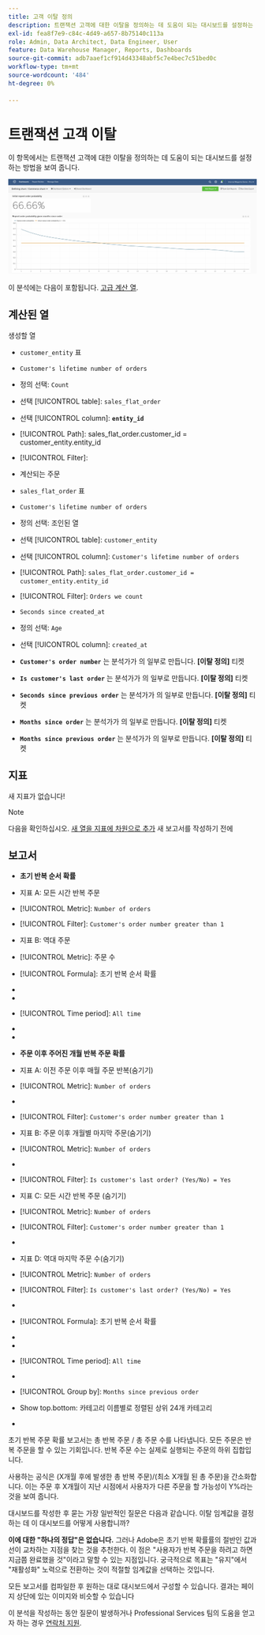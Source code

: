 ```yaml
---
title: 고객 이탈 정의
description: 트랜잭션 고객에 대한 이탈을 정의하는 데 도움이 되는 대시보드를 설정하는 방법에 대해 알아봅니다.
exl-id: fea8f7e9-c84c-4d49-a657-8b75140c113a
role: Admin, Data Architect, Data Engineer, User
feature: Data Warehouse Manager, Reports, Dashboards
source-git-commit: adb7aaef1cf914d43348abf5c7e4bec7c51bed0c
workflow-type: tm+mt
source-wordcount: '484'
ht-degree: 0%

---
```


# 트랜잭션 고객 이탈

이 항목에서는 트랜잭션 고객에 대한 이탈을 정의하는 데 도움이 되는 대시보드를 설정하는 방법을 보여 줍니다.

![](../../assets/churn-deashboard.png)

이 분석에는 다음이 포함됩니다. [고급 계산 열](../data-warehouse-mgr/adv-calc-columns.md).

## 계산된 열

생성할 열

* `customer_entity` 표
* `Customer's lifetime number of orders`
* 정의 선택: `Count`
* 선택 [!UICONTROL table]: `sales_flat_order`
* 선택 [!UICONTROL column]: **`entity_id`**
* [!UICONTROL Path]: sales_flat_order.customer_id = customer_entity.entity_id
* [!UICONTROL Filter]:
* 계산되는 주문

* `sales_flat_order` 표
* `Customer's lifetime number of orders`
* 정의 선택: 조인된 열
* 선택 [!UICONTROL table]: `customer_entity`
* 선택 [!UICONTROL column]: `Customer's lifetime number of orders`
* [!UICONTROL Path]: `sales_flat_order.customer_id = customer_entity.entity_id`
* [!UICONTROL Filter]: `Orders we count`

* `Seconds since created_at`
* 정의 선택: `Age`
* 선택 [!UICONTROL column]: `created_at`

* **`Customer's order number`** 는 분석가가 의 일부로 만듭니다. **[이탈 정의]** 티켓
* **`Is customer's last order`** 는 분석가가 의 일부로 만듭니다. **[이탈 정의]** 티켓
* **`Seconds since previous order`** 는 분석가가 의 일부로 만듭니다. **[이탈 정의]** 티켓
* **`Months since order`** 는 분석가가 의 일부로 만듭니다. **[이탈 정의]** 티켓
* **`Months since previous order`** 는 분석가가 의 일부로 만듭니다. **[이탈 정의]** 티켓

## 지표

새 지표가 없습니다!

>[!NOTE]
>
>다음을 확인하십시오. [새 열을 지표에 차원으로 추가](../data-warehouse-mgr/manage-data-dimensions-metrics.md) 새 보고서를 작성하기 전에

## 보고서

* **초기 반복 순서 확률**
* 지표 A: 모든 시간 반복 주문
* [!UICONTROL Metric]: `Number of orders`
* [!UICONTROL Filter]: `Customer's order number greater than 1`

* 지표 B: 역대 주문
* [!UICONTROL Metric]: 주문 수

* [!UICONTROL Formula]: 초기 반복 순서 확률
* 
  [!UICONTROL 공식]: `A/B`
* 
  [!UICONTROL Format]: `Percent`

* [!UICONTROL Time period]: `All time`
* 
  [!UICONTROL Interval]: `None`
* 
  [!UICONTROL Chart type]: `Scalar`

* **주문 이후 주어진 개월 반복 주문 확률**
* 지표 A: 이전 주문 이후 매월 주문 반복(숨기기)
* [!UICONTROL Metric]: `Number of orders`
* 
  [!UICONTROL Perspective]: `Cumulative`
* [!UICONTROL Filter]: `Customer's order number greater than 1`

* 지표 B: 주문 이후 개월별 마지막 주문(숨기기)
* [!UICONTROL Metric]: `Number of orders`
* 
  [!UICONTROL Perspective]: `Cumulative`
* [!UICONTROL Filter]: `Is customer's last order? (Yes/No) = Yes`

* 지표 C: 모든 시간 반복 주문 (숨기기)
* [!UICONTROL Metric]: `Number of orders`
* [!UICONTROL Filter]: `Customer's order number greater than 1`

* 
  [!UICONTROL 그룹 기준]: `Independent`

* 지표 D: 역대 마지막 주문 수(숨기기)
* [!UICONTROL Metric]: `Number of orders`
* [!UICONTROL Filter]: `Is customer's last order? (Yes/No) = Yes`

* 
  [!UICONTROL 그룹 기준]: `Independent`

* [!UICONTROL Formula]: 초기 반복 순서 확률
* 
  [!UICONTROL 공식]: `(C-A)/(C+D-A-B)`
* 
  [!UICONTROL Format]: `Percent`

* [!UICONTROL Time period]: `All time`
* 
  [!UICONTROL Interval]: `None`
* [!UICONTROL Group by]: `Months since previous order`
* Show top.bottom: 카테고리 이름별로 정렬된 상위 24개 카테고리

* 
  [!UICONTROL Chart type]: `Line`

초기 반복 주문 확률 보고서는 총 반복 주문 / 총 주문 수를 나타냅니다. 모든 주문은 반복 주문을 할 수 있는 기회입니다. 반복 주문 수는 실제로 실행되는 주문의 하위 집합입니다.

사용하는 공식은 (X개월 후에 발생한 총 반복 주문)/(최소 X개월 된 총 주문)을 간소화합니다. 이는 주문 후 X개월이 지난 시점에서 사용자가 다른 주문을 할 가능성이 Y%라는 것을 보여 줍니다.

대시보드를 작성한 후 묻는 가장 일반적인 질문은 다음과 같습니다. 이탈 임계값을 결정하는 데 이 대시보드를 어떻게 사용합니까?

**이에 대한 &quot;하나의 정답&quot;은 없습니다.** 그러나 Adobe은 초기 반복 확률률의 절반인 값과 선이 교차하는 지점을 찾는 것을 추천한다. 이 점은 &quot;사용자가 반복 주문을 하려고 하면 지금쯤 완료했을 것&quot;이라고 말할 수 있는 지점입니다. 궁극적으로 목표는 &quot;유지&quot;에서 &quot;재활성화&quot; 노력으로 전환하는 것이 적절할 임계값을 선택하는 것입니다.

모든 보고서를 컴파일한 후 원하는 대로 대시보드에서 구성할 수 있습니다. 결과는 페이지 상단에 있는 이미지와 비슷할 수 있습니다

이 분석을 작성하는 동안 질문이 발생하거나 Professional Services 팀의 도움을 얻고자 하는 경우 [연락처 지원](https://experienceleague.adobe.com/docs/commerce-knowledge-base/kb/troubleshooting/miscellaneous/mbi-service-policies.html).
